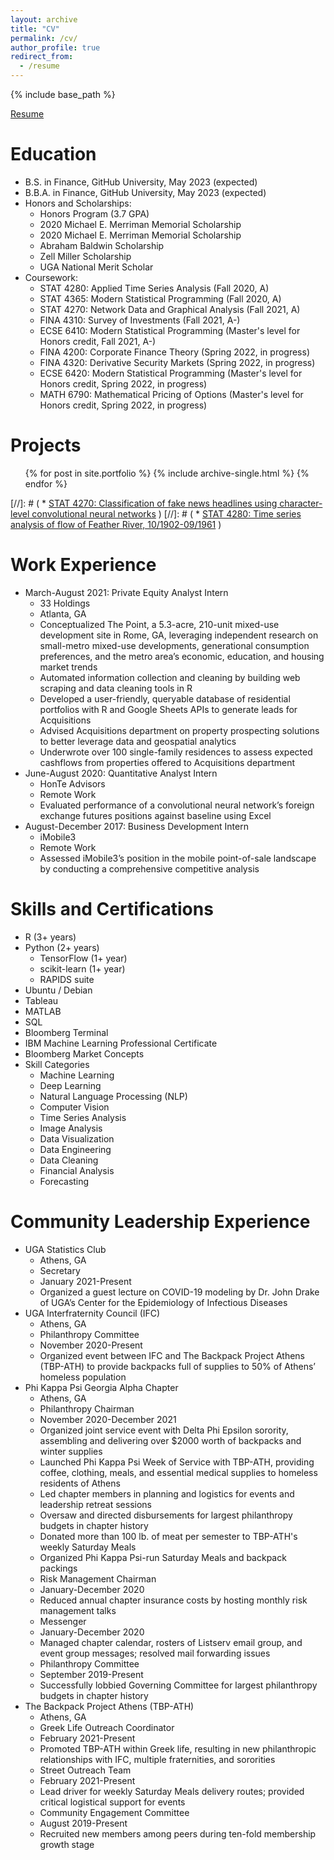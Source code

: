 ```yaml
---
layout: archive
title: "CV"
permalink: /cv/
author_profile: true
redirect_from:
  - /resume
---
```


{% include base_path %}

[Resume](https://github.com/abenecchi/abenecchi.github.io/raw/main/Andrew_Benecchi_Resume.pdf)

Education
======
* B.S. in Finance, GitHub University, May 2023 (expected)
* B.B.A. in Finance, GitHub University, May 2023 (expected)
* Honors and Scholarships:
  * Honors Program (3.7 GPA)
  * 2020 Michael E. Merriman Memorial Scholarship
  * 2020 Michael E. Merriman Memorial Scholarship
  * Abraham Baldwin Scholarship
  * Zell Miller Scholarship
  * UGA National Merit Scholar
* Coursework:
  * STAT 4280: Applied Time Series Analysis (Fall 2020, A)
  * STAT 4365: Modern Statistical Programming (Fall 2020, A)
  * STAT 4270: Network Data and Graphical Analysis (Fall 2021, A)
  * FINA 4310: Survey of Investments (Fall 2021, A-)
  * ECSE 6410: Modern Statistical Programming (Master's level for Honors credit, Fall 2021, A-)
  * FINA 4200: Corporate Finance Theory (Spring 2022, in progress)
  * FINA 4320: Derivative Security Markets (Spring 2022, in progress)
  * ECSE 6420: Modern Statistical Programming (Master's level for Honors credit, Spring 2022, in progress)
  * MATH 6790: Mathematical Pricing of Options (Master's level for Honors credit, Spring 2022, in progress)

Projects
======
<ul>{% for post in site.portfolio %}
  {% include archive-single.html %}
{% endfor %}</ul>

[//]: # (  *  [STAT 4270: Classification of fake news headlines using character-level convolutional neural networks](https://benecchi.dev/clcnn) )
[//]: # (  *  [STAT 4280: Time series analysis of flow of Feather River, 10/1902-09/1961](https://benecchi.dev/4280Proj) )


Work Experience
======
* March-August 2021: Private Equity Analyst Intern
  * 33 Holdings
  * Atlanta, GA
  * Conceptualized The Point, a 5.3-acre, 210-unit mixed-use development site in Rome, GA, leveraging independent research on small-metro mixed-use developments, generational consumption preferences, and the metro area’s economic, education, and housing market trends
  * Automated information collection and cleaning by building web scraping and data cleaning tools in R
  * Developed a user-friendly, queryable database of residential portfolios with R and Google Sheets APIs to generate leads for Acquisitions
  * Advised Acquisitions department on property prospecting solutions to better leverage data and geospatial analytics
  * Underwrote over 100 single-family residences to assess expected cashflows from properties offered to Acquisitions department
* June-August 2020: Quantitative Analyst Intern
  * HonTe Advisors
  * Remote Work
  * Evaluated performance of a convolutional neural network’s foreign exchange futures positions against baseline using Excel
* August-December 2017: Business Development Intern
  * iMobile3
  * Remote Work
  * Assessed iMobile3’s position in the mobile point-of-sale landscape by conducting a comprehensive competitive analysis 
  
Skills and Certifications
======
* R (3+ years)
* Python (2+ years)
  * TensorFlow (1+ year)
  * scikit-learn (1+ year)
  * RAPIDS suite
* Ubuntu / Debian
* Tableau
* MATLAB
* SQL
* Bloomberg Terminal
* IBM Machine Learning Professional Certificate
* Bloomberg Market Concepts
* Skill Categories
  * Machine Learning
  * Deep Learning
  * Natural Language Processing (NLP)
  * Computer Vision
  * Time Series Analysis
  * Image Analysis
  * Data Visualization
  * Data Engineering
  * Data Cleaning
  * Financial Analysis
  * Forecasting

Community Leadership Experience
======
* UGA Statistics Club
  * Athens, GA
  * Secretary
   * January 2021-Present
   * Organized a guest lecture on COVID-19 modeling by Dr. John Drake of UGA’s Center for the Epidemiology of Infectious Diseases
* UGA Interfraternity Council (IFC)
  * Athens, GA
  * Philanthropy Committee
   * November 2020-Present
   * Organized event between IFC and The Backpack Project Athens (TBP-ATH) to provide backpacks full of supplies to 50% of Athens’ homeless population
* Phi Kappa Psi Georgia Alpha Chapter
  * Athens, GA
  * Philanthropy Chairman
   * November 2020-December 2021
   * Organized joint service event with Delta Phi Epsilon sorority, assembling and delivering over $2000 worth of backpacks and winter supplies
   * Launched Phi Kappa Psi Week of Service with TBP-ATH, providing coffee, clothing, meals, and essential medical supplies to homeless residents of Athens
   * Led chapter members in planning and logistics for events and leadership retreat sessions
   * Oversaw and directed disbursements for largest philanthropy budgets in chapter history
   * Donated more than 100 lb. of meat per semester to TBP-ATH's weekly Saturday Meals
   * Organized Phi Kappa Psi-run Saturday Meals and backpack packings
  * Risk Management Chairman
   * January-December 2020
   * Reduced annual chapter insurance costs by hosting monthly risk management talks
  * Messenger
   * January-December 2020
   * Managed chapter calendar, rosters of Listserv email group, and event group messages; resolved mail forwarding issues
  * Philanthropy Committee
   * September 2019-Present
   * Successfully lobbied Governing Committee for largest philanthropy budgets in chapter history
* The Backpack Project Athens (TBP-ATH)
  * Athens, GA
  * Greek Life Outreach Coordinator
   * February 2021-Present
   * Promoted TBP-ATH within Greek life, resulting in new philanthropic relationships with IFC, multiple fraternities, and sororities
  * Street Outreach Team
   * February 2021-Present
   * Lead driver for weekly Saturday Meals delivery routes; provided critical logistical support for events
  * Community Engagement Committee
   * August 2019-Present
   * Recruited new members among peers during ten-fold membership growth stage
